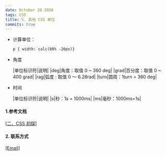```yaml
---
date: October 28 2020
tags: CSS
title: 5. 其他 CSS 单位
commits: true
---
```


- 计算单位：

  ```html
  p { width: calc(80% -20px)}
  ```

- 角度

  |单位标识符|说明|
  |deg|角度：取值 0 ~ 360 deg|
  |grad|百分度：取值 0 ~ 400 grad|
  |rag|弧度 : 取值 0 ～ 6.28rad|
  |turn|圆周：1turn = 360 deg|

- 时间

  |单位标识符|说明|
  |s|秒：1s = 1000ms|
  |ms|毫秒：1000ms=1s|

#### 1.参考文档

[[二、CSS 初探]](https://web-oyster.github.io/2020/10/28/HTML/Tutorial/%E4%BA%8C%E3%80%81CSS%20%E5%88%9D%E6%8E%A2/)

#### 2. 联系方式

[[Email]](yuanmin8888@outlook.com)
